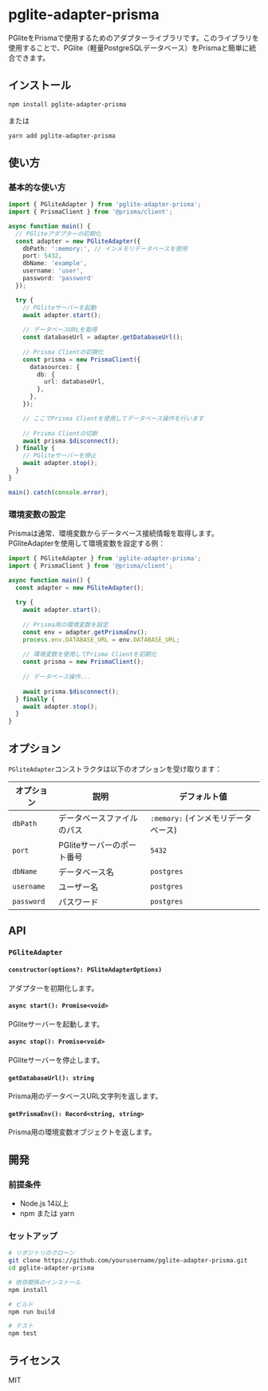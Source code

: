 # pglite-adapter-prisma

PGliteをPrismaで使用するためのアダプターライブラリです。このライブラリを使用することで、PGlite（軽量PostgreSQLデータベース）をPrismaと簡単に統合できます。

## インストール

```bash
npm install pglite-adapter-prisma
```

または

```bash
yarn add pglite-adapter-prisma
```

## 使い方

### 基本的な使い方

```typescript
import { PGliteAdapter } from 'pglite-adapter-prisma';
import { PrismaClient } from '@prisma/client';

async function main() {
  // PGliteアダプターの初期化
  const adapter = new PGliteAdapter({
    dbPath: ':memory:', // インメモリデータベースを使用
    port: 5432,
    dbName: 'example',
    username: 'user',
    password: 'password'
  });

  try {
    // PGliteサーバーを起動
    await adapter.start();
    
    // データベースURLを取得
    const databaseUrl = adapter.getDatabaseUrl();
    
    // Prisma Clientの初期化
    const prisma = new PrismaClient({
      datasources: {
        db: {
          url: databaseUrl,
        },
      },
    });

    // ここでPrisma Clientを使用してデータベース操作を行います
    
    // Prisma Clientの切断
    await prisma.$disconnect();
  } finally {
    // PGliteサーバーを停止
    await adapter.stop();
  }
}

main().catch(console.error);
```

### 環境変数の設定

Prismaは通常、環境変数からデータベース接続情報を取得します。PGliteAdapterを使用して環境変数を設定する例：

```typescript
import { PGliteAdapter } from 'pglite-adapter-prisma';
import { PrismaClient } from '@prisma/client';

async function main() {
  const adapter = new PGliteAdapter();
  
  try {
    await adapter.start();
    
    // Prisma用の環境変数を設定
    const env = adapter.getPrismaEnv();
    process.env.DATABASE_URL = env.DATABASE_URL;
    
    // 環境変数を使用してPrisma Clientを初期化
    const prisma = new PrismaClient();
    
    // データベース操作...
    
    await prisma.$disconnect();
  } finally {
    await adapter.stop();
  }
}
```

## オプション

`PGliteAdapter`コンストラクタは以下のオプションを受け取ります：

| オプション | 説明 | デフォルト値 |
|------------|------|------------|
| `dbPath` | データベースファイルのパス | `:memory:` (インメモリデータベース) |
| `port` | PGliteサーバーのポート番号 | `5432` |
| `dbName` | データベース名 | `postgres` |
| `username` | ユーザー名 | `postgres` |
| `password` | パスワード | `postgres` |

## API

### `PGliteAdapter`

#### `constructor(options?: PGliteAdapterOptions)`

アダプターを初期化します。

#### `async start(): Promise<void>`

PGliteサーバーを起動します。

#### `async stop(): Promise<void>`

PGliteサーバーを停止します。

#### `getDatabaseUrl(): string`

Prisma用のデータベースURL文字列を返します。

#### `getPrismaEnv(): Record<string, string>`

Prisma用の環境変数オブジェクトを返します。

## 開発

### 前提条件

- Node.js 14以上
- npm または yarn

### セットアップ

```bash
# リポジトリのクローン
git clone https://github.com/yourusername/pglite-adapter-prisma.git
cd pglite-adapter-prisma

# 依存関係のインストール
npm install

# ビルド
npm run build

# テスト
npm test
```

## ライセンス

MIT